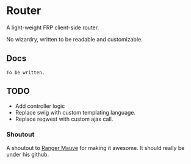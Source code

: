 # Router

A light-weight FRP client-side router.

No wizardry, written to be readable and customizable.


## Docs

	To be written.


## TODO

- Add controller logic
- Replace swig with custom templating language.
- Replace reqwest with custom ajax call.


### Shoutout

A shoutout to [Ranger Mauve](https://github.com/RangerMauve) for making it awesome. It should really be under his github.

